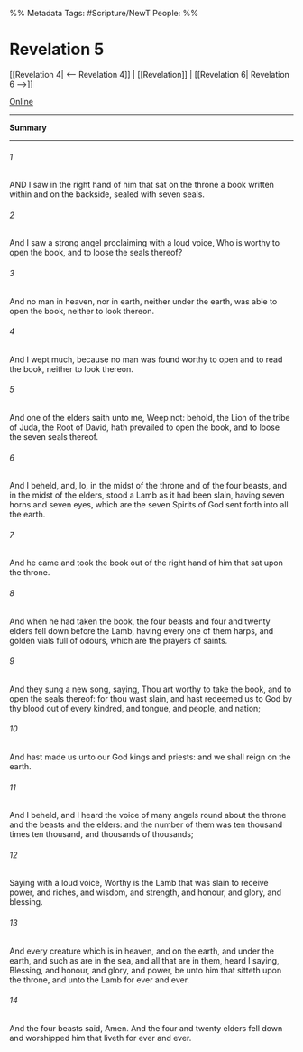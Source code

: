 %% Metadata
Tags: #Scripture/NewT
People: 
%%
# Revelation 5
[[Revelation 4| <-- Revelation 4]] | [[Revelation]] | [[Revelation 6| Revelation 6 -->]]

[Online](https://churchofjesuschrist.org/study/scriptures/nt/rev/5?lang=eng)

---
__Summary__



---
###### 1
AND I saw in the right hand of him that sat on the throne a book written within and on the backside, sealed with seven seals.
###### 2
And I saw a strong angel proclaiming with a loud voice, Who is worthy to open the book, and to loose the seals thereof?
###### 3
And no man in heaven, nor in earth, neither under the earth, was able to open the book, neither to look thereon.
###### 4
And I wept much, because no man was found worthy to open and to read the book, neither to look thereon.
###### 5
And one of the elders saith unto me, Weep not: behold, the Lion of the tribe of Juda, the Root of David, hath prevailed to open the book, and to loose the seven seals thereof.
###### 6
And I beheld, and, lo, in the midst of the throne and of the four beasts, and in the midst of the elders, stood a Lamb as it had been slain, having seven horns and seven eyes, which are the seven Spirits of God sent forth into all the earth.
###### 7
And he came and took the book out of the right hand of him that sat upon the throne.
###### 8
And when he had taken the book, the four beasts and four and twenty elders fell down before the Lamb, having every one of them harps, and golden vials full of odours, which are the prayers of saints.
###### 9
And they sung a new song, saying, Thou art worthy to take the book, and to open the seals thereof: for thou wast slain, and hast redeemed us to God by thy blood out of every kindred, and tongue, and people, and nation;
###### 10
And hast made us unto our God kings and priests: and we shall reign on the earth.
###### 11
And I beheld, and I heard the voice of many angels round about the throne and the beasts and the elders: and the number of them was ten thousand times ten thousand, and thousands of thousands;
###### 12
Saying with a loud voice, Worthy is the Lamb that was slain to receive power, and riches, and wisdom, and strength, and honour, and glory, and blessing.
###### 13
And every creature which is in heaven, and on the earth, and under the earth, and such as are in the sea, and all that are in them, heard I saying, Blessing, and honour, and glory, and power, be unto him that sitteth upon the throne, and unto the Lamb for ever and ever.
###### 14
And the four beasts said, Amen. And the four and twenty elders fell down and worshipped him that liveth for ever and ever.




